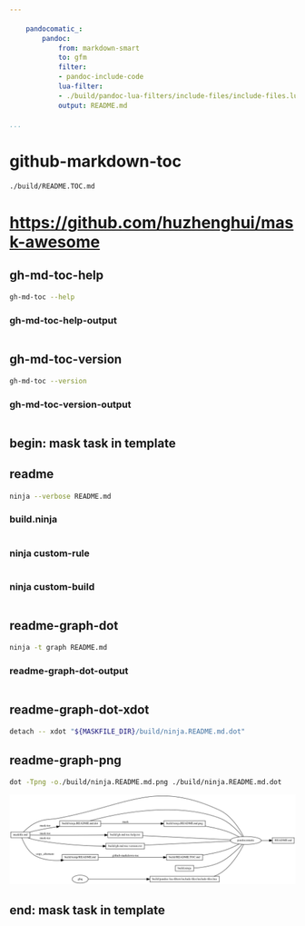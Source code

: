 ```yaml
---

    pandocomatic_:
        pandoc:
            from: markdown-smart
            to: gfm
            filter:
            - pandoc-include-code
            lua-filter:
            - ./build/pandoc-lua-filters/include-files/include-files.lua
            output: README.md

...
```


# github-markdown-toc

```{.include}
./build/README.TOC.md
```

# https://github.com/huzhenghui/mask-awesome

## gh-md-toc-help

```bash
gh-md-toc --help
```

### gh-md-toc-help-output

```{.plain include=./build/gh-md-toc-help.txt}

```

## gh-md-toc-version

```bash
gh-md-toc --version
```

### gh-md-toc-version-output

```{.plain include=./build/gh-md-toc-version.txt}

```

## begin: mask task in template

## readme

```bash
ninja --verbose README.md
```

### build.ninja

```{.ninja include=./build.ninja}

```

### ninja custom-rule

```{.ninja include=build.ninja snippet=custom-rule}

```

### ninja custom-build

```{.ninja include=build.ninja snippet=custom-build}

```

## readme-graph-dot

```bash
ninja -t graph README.md
```

### readme-graph-dot-output

```{.dot include=./build/ninja.README.md.dot}

```

## readme-graph-dot-xdot

```bash
detach -- xdot "${MASKFILE_DIR}/build/ninja.README.md.dot"
```

## readme-graph-png

```bash
dot -Tpng -o./build/ninja.README.md.png ./build/ninja.README.md.dot
```

![README.md](./build/ninja.README.md.png)

## end: mask task in template
